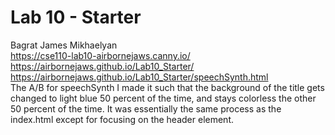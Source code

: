 # Lab 10 - Starter <br>
Bagrat James Mikhaelyan <br>
https://cse110-lab10-airbornejaws.canny.io/ <br>
https://airbornejaws.github.io/Lab10_Starter/ <br> 
https://airbornejaws.github.io/Lab10_Starter/speechSynth.html <br>
The A/B for speechSynth I made it such that the background of the title gets changed to light blue 50 percent of the time, and stays colorless the other 50 percent of the time. It was essentially the same process as the index.html except for focusing on the header element. 
